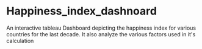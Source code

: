# Happiness_index_dashnoard
An interactive tableau Dashboard depicting the happiness index for various countries for the last decade. It also analyze the various factors used in it's calculation
